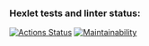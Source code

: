 ### Hexlet tests and linter status:
[![Actions Status](https://github.com/Rata0/java-project-61/actions/workflows/hexlet-check.yml/badge.svg)](https://github.com/Rata0/java-project-61/actions)
[![Maintainability](https://api.codeclimate.com/v1/badges/2fdad536afa25d242b6f/maintainability)](https://codeclimate.com/github/Rata0/java-project-61/maintainability)
